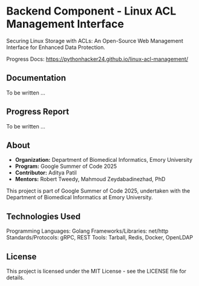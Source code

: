 # Backend Component - Linux ACL Management Interface  

Securing Linux Storage with ACLs: An Open-Source Web Management Interface for Enhanced Data Protection.

Progress Docs: https://pythonhacker24.github.io/linux-acl-management/

## Documentation

To be written ...


## Progress Report

To be written ...

## About

- **Organization:** Department of Biomedical Informatics, Emory University
- **Program:** Google Summer of Code 2025
- **Contributor:** Aditya Patil
- **Mentors:** Robert Tweedy, Mahmoud Zeydabadinezhad, PhD

This project is part of Google Summer of Code 2025, undertaken with the Department of Biomedical Informatics at Emory University.

## Technologies Used

Programming Languages: Golang
Frameworks/Libraries: net/http
Standards/Protocols: gRPC, REST
Tools: Tarball, Redis, Docker, OpenLDAP

## License

This project is licensed under the MIT License - see the LICENSE file for details.
